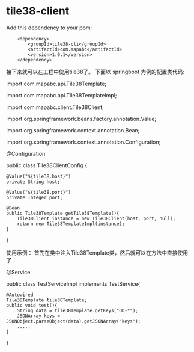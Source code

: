 # tile38-client

Add this dependency to your pom:

        <dependency>
            <groupId>tile38-cli</groupId>
            <artifactId>com.mapabc</artifactId>
            <version>1.0.1</version>
        </dependency>
        
接下来就可以在工程中使用tile38了。
下面以 springboot 为例的配置类代码:


import com.mapabc.api.Tile38Template;

import com.mapabc.api.Tile38TemplateImpl;

import com.mapabc.client.Tile38Client;

import org.springframework.beans.factory.annotation.Value;

import org.springframework.context.annotation.Bean;

import org.springframework.context.annotation.Configuration;

@Configuration

public class Tile38ClientConfig {

    @Value("${tile38.host}")
    private String host;
    
    @Value("${tile38.port}")
    private Integer port;
    
    @Bean
    public Tile38Template getTile38Template(){
        Tile38Client instance = new Tile38Client(host, port, null);
        return new Tile38TemplateImpl(instance);
    }
}

使用示例：
首先在类中注入Tile38Template类，然后就可以在方法中直接使用了：

@Service

public class TestServiceImpl implements TestService{

    @Autowired
    Tile38Template tile38Template;
    public void test(){
        String data = tile38Template.getKeys("OD-*");
        JSONArray keys = JSONObject.parseObject(data).getJSONArray("keys");
        .....
    }
}
    
    
